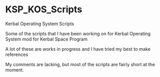 # KSP_KOS_Scripts
Kerbal Operating System Scripts

Some of the scripts that I have been working on for Kerbal Operating System mod for Kerbal Space Program

A lot of these are works in progress and I have tried my best to make references

My comments are lacking, but most of the scripts are fairly short at the moment.
